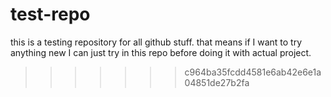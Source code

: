 # test-repo
this is a testing repository for all github stuff. that means if I want to try anything new I can just try in this repo before doing it with actual project.
>>>>>>> c964ba35fcdd4581e6ab42e6e1a04851de27b2fa
